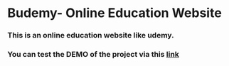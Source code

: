 # Budemy- Online Education Website

<h3> This is an online education website like udemy. </h3>

<h3> You can test the DEMO of the project via this <b> <a href="https://budemy.netlify.app"> link</b></a> </h3>
